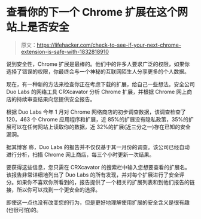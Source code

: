 # 查看你的下一个 Chrome 扩展在这个网站上是否安全

> 原文：<https://lifehacker.com/check-to-see-if-your-next-chrome-extension-is-safe-with-1832818910>

说到安全性，Chrome 扩展是最棒的。他们中的许多人要求广泛的权限，如果你选择了错误的权限，你最终会与一个神秘的互联网陌生人分享更多的个人数据。



现在，有一种新的方法来检查你正在考虑下载的扩展，给自己一些想法。安全公司 Duo Labs 的网络工具 CRXcavator 分析 Chrome 扩展，并根据 Chrome 网上商店的持续审查结果向您提供安全报告。

根据 Duo Labs 今年 1 月对 Chrome 网络商店的初步调查数据，该调查检查了 120，463 个 Chrome 应用程序和扩展，近 85%的扩展没有隐私政策，35%的扩展可以在任何网站上读取你的数据，近 32%的扩展(近三分之一)存在已知的安全漏洞。

据其博客 称，Duo Labs 的报告并不仅仅基于其一月份的调查。该公司已经自动进行分析，扫描 Chrome 网上商店，每三个小时更新一次结果。

要获得这些信息，您只需在 CRXcavator 的搜索栏中输入您想要查看的扩展名。该报告非常详细地列出了 Duo Labs 的所有发现，并对每个扩展进行了安全评分。如果你不喜欢你所看到的，报告提供了一个相关的扩展列表和到他们报告的链接，所以你可以找到一个更安全的选择。

即使这一点也没有改变您的行为，但是更好地理解使用扩展的安全含义是很有趣(也很可怕)的。
